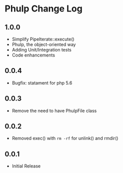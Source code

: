 # Phulp Change Log

## 1.0.0

- Simplify PipeIterate::execute()
- Phulp, the object-oriented way
- Adding Unit/Integration tests
- Code enhancements

## 0.0.4

- Bugfix: statament for php 5.6

## 0.0.3

- Remove the need to have PhulpFile class

## 0.0.2

- Removed exec() with `rm -rf` for unlink() and rmdir()

## 0.0.1

- Initial Release

